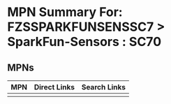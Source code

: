 



# MPN Summary For: FZSSPARKFUNSENSSC7 > SparkFun-Sensors : SC70

## MPNs
  

|MPN|Direct Links|Search Links|
| :--- | :--- | :--- |
||||
